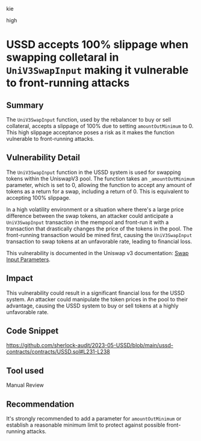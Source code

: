 kie

high

# USSD accepts 100% slippage when swapping colletaral in `UniV3SwapInput` making it vulnerable to front-running attacks

## Summary

The `UniV3SwapInput` function, used by the rebalancer to buy or sell collateral, accepts a slippage of 100% due to setting `amountOutMinimum` to 0. This high slippage acceptance poses a risk as it makes the function vulnerable to front-running attacks.

## Vulnerability Detail

The `UniV3SwapInput` function in the USSD system is used for swapping tokens within the UniswapV3 pool. The function takes an `_amountOutMinimum` parameter, which is set to 0, allowing the function to accept any amount of tokens as a return for a swap, including a return of 0. This is equivalent to accepting 100% slippage.

In a high volatility environment or a situation where there's a large price difference between the swap tokens, an attacker could anticipate a `UniV3SwapInput` transaction in the mempool and front-run it with a transaction that drastically changes the price of the tokens in the pool. The front-running transaction would be mined first, causing the `UniV3SwapInput` transaction to swap tokens at an unfavorable rate, leading to financial loss.

This vulnerability is documented in the Uniswap v3 documentation: [Swap Input Parameters](https://docs.uniswap.org/contracts/v3/guides/swaps/single-swaps#swap-input-parameters).

## Impact

This vulnerability could result in a significant financial loss for the USSD system. An attacker could manipulate the token prices in the pool to their advantage, causing the USSD system to buy or sell tokens at a highly unfavorable rate.

## Code Snippet

https://github.com/sherlock-audit/2023-05-USSD/blob/main/ussd-contracts/contracts/USSD.sol#L231-L238

## Tool used
Manual Review

## Recommendation

It's strongly recommended to add a parameter for `amountOutMinimum` or establish a reasonable minimum limit to protect against possible front-running attacks.
